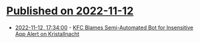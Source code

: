 # [Published on 2022-11-12](index.md)

* [2022-11-12, 17:34:00](https://slashdot.org/story/22/11/12/0438259/kfc-blames-semi-automated-bot-for-insensitive-app-alert-on-kristallnacht?utm_source=rss1.0mainlinkanon&utm_medium=feed) - [KFC Blames Semi-Automated Bot for Insensitive App Alert on Kristallnacht](https://slashdot.org/story/22/11/12/0438259/kfc-blames-semi-automated-bot-for-insensitive-app-alert-on-kristallnacht?utm_source=rss1.0mainlinkanon&utm_medium=feed)
